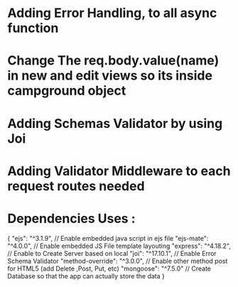 
# Adding Error Handling, to all async function
# Change The req.body.value(name) in new and edit views so its inside campground object
# Adding Schemas Validator by using Joi
# Adding Validator Middleware to each request routes needed
# Dependencies Uses :
{ 
    "ejs": "^3.1.9", // Enable embedded java script in ejs file
    "ejs-mate": "^4.0.0", // Enable embedded JS File template layouting
    "express": "^4.18.2", // Enable to Create Server based on local
    "joi": "^17.10.1", // Enable Error Schema Validator
    "method-override": "^3.0.0", // Enable other method post for HTML5 (add Delete ,Post, Put, etc)
    "mongoose": "^7.5.0" // Create Database so that the app can actually store the data
}
